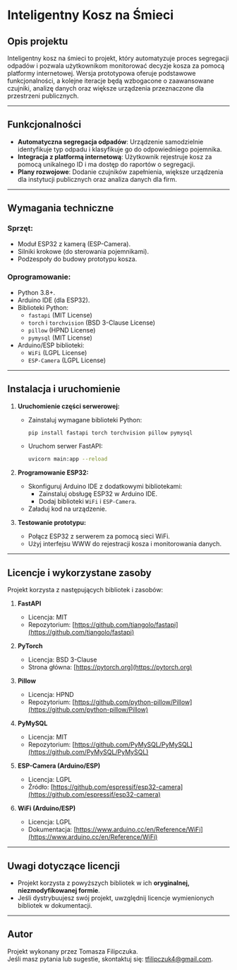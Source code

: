 # Inteligentny Kosz na Śmieci

## Opis projektu
Inteligentny kosz na śmieci to projekt, który automatyzuje proces segregacji odpadów i pozwala użytkownikom monitorować decyzje kosza za pomocą platformy internetowej. Wersja prototypowa oferuje podstawowe funkcjonalności, a kolejne iteracje będą wzbogacone o zaawansowane czujniki, analizę danych oraz większe urządzenia przeznaczone dla przestrzeni publicznych.

---

## Funkcjonalności
- **Automatyczna segregacja odpadów**: Urządzenie samodzielnie identyfikuje typ odpadu i klasyfikuje go do odpowiedniego pojemnika.
- **Integracja z platformą internetową**: Użytkownik rejestruje kosz za pomocą unikalnego ID i ma dostęp do raportów o segregacji.
- **Plany rozwojowe**: Dodanie czujników zapełnienia, większe urządzenia dla instytucji publicznych oraz analiza danych dla firm.

---

## Wymagania techniczne
### Sprzęt:
- Moduł ESP32 z kamerą (ESP-Camera).
- Silniki krokowe (do sterowania pojemnikami).
- Podzespoły do budowy prototypu kosza.

### Oprogramowanie:
- Python 3.8+.
- Arduino IDE (dla ESP32).
- Biblioteki Python:
  - `fastapi` (MIT License)
  - `torch` i `torchvision` (BSD 3-Clause License)
  - `pillow` (HPND License)
  - `pymysql` (MIT License)
- Arduino/ESP biblioteki:
  - `WiFi` (LGPL License)
  - `ESP-Camera` (LGPL License)

---

## Instalacja i uruchomienie
1. **Uruchomienie części serwerowej:**
   - Zainstaluj wymagane biblioteki Python:
     ```bash
     pip install fastapi torch torchvision pillow pymysql
     ```
   - Uruchom serwer FastAPI:
     ```bash
     uvicorn main:app --reload
     ```

2. **Programowanie ESP32:**
   - Skonfiguruj Arduino IDE z dodatkowymi bibliotekami:
     - Zainstaluj obsługę ESP32 w Arduino IDE.
     - Dodaj biblioteki `WiFi` i `ESP-Camera`.
   - Załaduj kod na urządzenie.

3. **Testowanie prototypu:**
   - Połącz ESP32 z serwerem za pomocą sieci WiFi.
   - Użyj interfejsu WWW do rejestracji kosza i monitorowania danych.

---

## Licencje i wykorzystane zasoby
Projekt korzysta z następujących bibliotek i zasobów:

1. **FastAPI**
   - Licencja: MIT
   - Repozytorium: [https://github.com/tiangolo/fastapi](https://github.com/tiangolo/fastapi)

2. **PyTorch**
   - Licencja: BSD 3-Clause
   - Strona główna: [https://pytorch.org](https://pytorch.org)

3. **Pillow**
   - Licencja: HPND
   - Repozytorium: [https://github.com/python-pillow/Pillow](https://github.com/python-pillow/Pillow)

4. **PyMySQL**
   - Licencja: MIT
   - Repozytorium: [https://github.com/PyMySQL/PyMySQL](https://github.com/PyMySQL/PyMySQL)

5. **ESP-Camera (Arduino/ESP)**
   - Licencja: LGPL
   - Źródło: [https://github.com/espressif/esp32-camera](https://github.com/espressif/esp32-camera)

6. **WiFi (Arduino/ESP)**
   - Licencja: LGPL
   - Dokumentacja: [https://www.arduino.cc/en/Reference/WiFi](https://www.arduino.cc/en/Reference/WiFi)

---

## Uwagi dotyczące licencji
- Projekt korzysta z powyższych bibliotek w ich **oryginalnej, niezmodyfikowanej formie**.  
- Jeśli dystrybuujesz swój projekt, uwzględnij licencje wymienionych bibliotek w dokumentacji.

---

## Autor
Projekt wykonany przez Tomasza Filipczuka.  
Jeśli masz pytania lub sugestie, skontaktuj się: tfilipczuk4@gmail.com.

